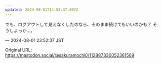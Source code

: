 ```yaml
---
updated: 2024-08-01T14:52:37.097Z
---
```


<p>でも、ログアウトして見えなくしたのなら、そのまま続けてもいいのかも？ そうしよっか…。</p>

&mdash; 2024-08-01 23:52:37 JST

Original URL: https://mastodon.social/@sakuramochi0/112887330052361569
